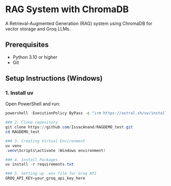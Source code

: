 # RAG System with ChromaDB

A Retrieval-Augmented Generation (RAG) system using ChromaDB for vector storage and Groq LLMs.

## Prerequisites

- Python 3.10 or higher
- Git

## Setup Instructions (Windows)

### 1. Install uv

Open PowerShell and run:
```powershell
powershell -ExecutionPolicy ByPass -c "irm https://astral.sh/uv/install.ps1 | iex"

### 2. Clone repository
git clone https://github.com/IssacAnand/RAGDEMO_test.git
cd RAGDEMO_test

### 3. Creating Virtual Environment
uv venv
.venv\Scripts\activate (Windows environment)

### 4. Install Packages
uv install -r requirements.txt

### 5. Setting up .env file for Groq API
GROQ_API_KEY=your_groq_api_key_here
